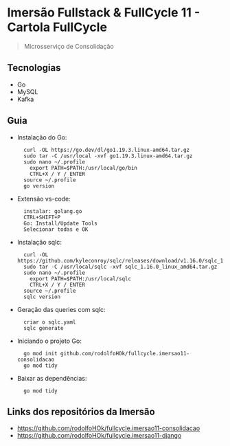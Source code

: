 # Imersão Fullstack & FullCycle 11 - Cartola FullCycle

> Microsserviço de Consolidação

## Tecnologias

- Go
- MySQL
- Kafka

## Guia

- Instalação do Go:

        curl -OL https://go.dev/dl/go1.19.3.linux-amd64.tar.gz
        sudo tar -C /usr/local -xvf go1.19.3.linux-amd64.tar.gz
        sudo nano ~/.profile
          export PATH=$PATH:/usr/local/go/bin
          CTRL+X / Y / ENTER
        source ~/.profile
        go version

- Extensão vs-code:

        instalar: golang.go
        CTRL+SHIFT+P
        Go: Install/Update Tools
        Selecionar todas e OK

- Instalação sqlc:

        curl -OL https://github.com/kyleconroy/sqlc/releases/download/v1.16.0/sqlc_1.16.0_linux_amd64.tar.gz
        sudo tar -C /usr/local/sqlc -xvf sqlc_1.16.0_linux_amd64.tar.gz
        sudo nano ~/.profile
          export PATH=$PATH:/usr/local/sqlc
          CTRL+X / Y / ENTER
        source ~/.profile
        sqlc version

- Geração das queries com sqlc:

        criar o sqlc.yaml
        sqlc generate

- Iniciando o projeto Go:

        go mod init github.com/rodolfoHOk/fullcycle.imersao11-consolidacao
        go mod tidy

- Baixar as dependências:

        go mod tidy

## Links dos repositórios da Imersão

- https://github.com/rodolfoHOk/fullcycle.imersao11-consolidacao
- https://github.com/rodolfoHOk/fullcycle.imersao11-django
